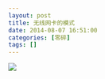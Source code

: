 ```yaml
---
layout: post
title: 无线网卡的模式
date: 2014-08-07 16:51:00
categories: [零碎]
tags: []
---
```

![](http://img.blog.csdn.net/20140807165120416?watermark/2/text/aHR0cDovL2Jsb2cuY3Nkbi5uZXQvdHVodW9sb25n/font/5a6L5L2T/fontsize/400/fill/I0JBQkFCMA==/dissolve/70/gravity/SouthEast)



